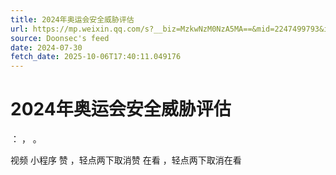 ```yaml
---
title: 2024年奥运会安全威胁评估
url: https://mp.weixin.qq.com/s?__biz=MzkwNzM0NzA5MA==&mid=2247499793&idx=1&sn=8658bfa45ebc740127eb60bb9fffd221
source: Doonsec's feed
date: 2024-07-30
fetch_date: 2025-10-06T17:40:11.049176
---
```


# 2024年奥运会安全威胁评估

：
，
。

视频
小程序
赞
，轻点两下取消赞
在看
，轻点两下取消在看